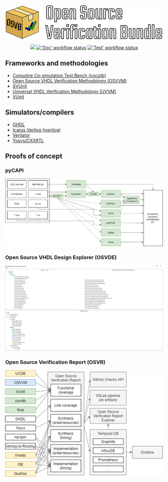 <p align="center">
  <a title="Open Source Verification Bundle" href="https://umarcor.github.io/osvb"><img src="doc/_static/logo/osvb_banner_white.png"/></a>
</p>

<p align="center">
  <a title="Documentation" href="https://umarcor.github.io/osvb"><img src="https://img.shields.io/website.svg?label=umarcor.github.io%2Fosvb&longCache=true&style=flat-square&url=http%3A%2F%2Fumarcor.github.io%2Fosvb%2Findex.html&logo=Github&logoColor=fff"></a><!--
  -->
  <a title="'Doc' workflow status" href="https://github.com/umarcor/osvb/actions?query=workflow%3Adoc"><img alt="'Doc' workflow status" src="https://img.shields.io/github/workflow/status/umarcor/osvb/Doc?longCache=true&style=flat-square&label=Doc&logo=Github%20Actions&logoColor=fff"></a><!--
  -->
  <a title="'Test' workflow status" href="https://github.com/umarcor/osvb/actions?query=workflow%3Atest"><img alt="'Test' workflow status" src="https://img.shields.io/github/workflow/status/umarcor/osvb/Test?longCache=true&style=flat-square&label=Test&logo=Github%20Actions&logoColor=fff"></a><!--
  -->
</p>

## Frameworks and methodologies

- [Coroutine Co-simulation Test Bench (cocotb)](https://hdl.github.io/awesome/items/cocotb)
- [Open Source VHDL Verification Methodology (OSVVM)](https://hdl.github.io/awesome/items/osvvm)
- [SVUnit](https://hdl.github.io/awesome/items/svunit)
- [Universal VHDL Verification Methodology (UVVM)](https://hdl.github.io/awesome/items/uvvm)
- [VUnit](https://hdl.github.io/awesome/items/vunit)

## Simulators/compilers

- [GHDL](https://hdl.github.io/awesome/items/ghdl)
- [Icarus Verilog (iverilog)](https://hdl.github.io/awesome/items/iverilog)
- [Verilator](https://hdl.github.io/awesome/items/verilator)
- [Yosys/CXXRTL](https://hdl.github.io/awesome/items/yosys)

## Proofs of concept

### pyCAPI

<p align="center">
  <a title="pyCAPI" href="https://umarcor.github.io/osvb/apis/core.html"><img src="doc/_static/pyCAPI.png"/></a>
</p>

### Open Source VHDL Design Explorer (OSVDE)

<p align="center">
  <a title="Open Source VHDL Design Explorer (OSVDE)" href="https://umarcor.github.io/osvb/apis/project/OSVDE.html"><img src="doc/_static/osvde.png"/></a>
</p>

### Open Source Verification Report (OSVR)

<p align="center">
  <a title="Open Source Verification Report (OSVR)" href="https://umarcor.github.io/osvb/apis/logging.html#open-source-verification-report"><img src="doc/_static/osvr.png"/></a>
</p>

